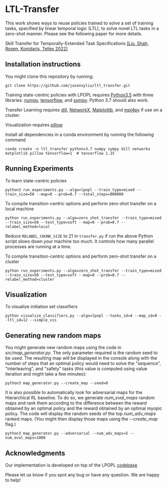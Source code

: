 # LTL-Transfer
This work shows ways to reuse policies trained to solve a set of training tasks, specified by linear temporal logic (LTL), to solve novel LTL tasks in a zero-shot manner.
Please see the following paper for more details.

Skill Transfer for Temporally-Extended Task Specifications [[Liu, Shah, Rosen, Konidaris, Tellex 2022]](https://arxiv.org/abs/2206.05096)


## Installation instructions
You might clone this repository by running:

    git clone https://github.com/jasonxyliu/ltl_transfer.git

Training state-centric policies with LPOPL requires [Python3.5](https://www.python.org/) with three libraries: [numpy](http://www.numpy.org/), [tensorflow](https://www.tensorflow.org/), and [sympy](http://www.sympy.org).
Python 3.7 should also work.

Transfer Learning requires [dill](https://dill.readthedocs.io/en/latest/), [NetworkX](https://networkx.org/), [Matplotlib](https://matplotlib.org/), and [mpi4py](https://mpi4py.readthedocs.io/en/stable/) if use on a cluster.

Visualization requires [pillow](https://pillow.readthedocs.io/en/stable/index.html)

Install all dependencies in a conda environment by running the following command

    conda create -n ltl_transfer python=3.7 numpy sympy dill networkx matplotlib pillow tensorflow=1  # tensorflow 1.15


## Running Experiments
To learn state-centric policies

    python3 run_experiments.py --algo=lpopl --train_type=mixed --train_size=50 --map=0 --prob=0.7 --total_steps=800000

To compile transition-centric options and perform zero-shot transfer on a local machine

    python run_experiments.py --algo=zero_shot_transfer --train_type=mixed --train_size=50 --test_type=soft --map=0 --prob=0.7 --relabel_method=local

Reduce ```RELABEL_CHUNK_SIZE``` to 21 in ``transfer.py`` if run the above Python script slows down your machine too much. It controls how many parallel processes are running at a time.

To compile transition-centric options and perform zero-shot transfer on a cluster

    python run_experiments.py --algo=zero_shot_transfer --train_type=mixed --train_size=50 --test_type=soft --map=0 --prob=0.7 --relabel_method=cluster


## Visualization
To visualize initiation set classifiers

    python visualize_classifiers.py --algo=lpopl --tasks_id=4 --map_id=0 --ltl_id=12 --simple_vis
    

## Generating new random maps
You might generate new random maps using the code in *src/map_generator.py*. The only parameter required is the random seed to be used. The resulting map will be displayed in the console along with the number of steps that an optimal policy would need to solve the "sequence", "interleaving", and "safety" tasks (this value is computed using value iteration and might take a few minutes):

    python3 map_generator.py --create_map --seed=0

It is also possible to automatically look for adversarial maps for the Hierarchical RL baseline. To do so, we generate *num_eval_maps* random maps and rank them according to the difference between the reward obtained by an optimal policy and the reward obtained by an optimal myopic policy. The code will display the random seeds of the top *num_adv_maps* ranked maps. (You might then display those maps using the *--create_map* flag.)

    python3 map_generator.py --adversarial --num_adv_maps=5 --num_eval_maps=1000

## Acknowledgments
Our implementation is developed on top of the LPOPL [codebase](https://bitbucket.org/RToroIcarte/lpopl/src/master/) 

Please let us know if you spot any bug or have any question. We are happy to help!

